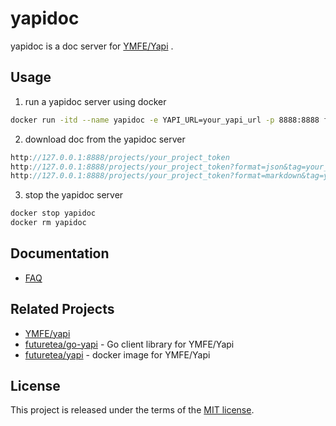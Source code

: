# yapidoc
yapidoc is a doc server for [YMFE/Yapi](https://github.com/YMFE/yapi) .

## Usage
1. run a yapidoc server using docker  
```bash
docker run -itd --name yapidoc -e YAPI_URL=your_yapi_url -p 8888:8888 futuretea/yapidoc
```
2. download doc from  the yapidoc server
```javascript
http://127.0.0.1:8888/projects/your_project_token
http://127.0.0.1:8888/projects/your_project_token?format=json&tag=your_api_tag
http://127.0.0.1:8888/projects/your_project_token?format=markdown&tag=your_api_tag
```

3. stop the yapidoc server
```bash
docker stop yapidoc
docker rm yapidoc
```

## Documentation
- [FAQ](https://github.com/futuretea/yapidoc/wiki/FAQ)

## Related Projects
- [YMFE/yapi](https://github.com/YMFE/yapi)
- [futuretea/go-yapi](https://godoc.org/github.com/futuretea/go-yapi) - Go client library for YMFE/Yapi
- [futuretea/yapi](https://github.com/futuretea/yapi) - docker image for YMFE/Yapi

## License

This project is released under the terms of the [MIT license](http://en.wikipedia.org/wiki/MIT_License).

